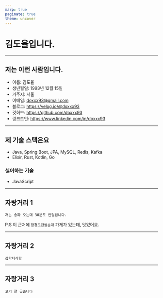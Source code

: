 ```yaml
---
marp: true
paginate: true
theme: uncover
---
```


# 김도율입니다.

---

## 저는 이런 사람입니다.

- 이름: 김도율
- 생년월일: 1993년 12월 15일
- 거주지: 서울
- 이메일: doxxx93@gmail.com
- 블로그: https://velog.io/@doxxx93
- 깃허브: https://github.com/doxxx93
- 링크드인: https://www.linkedin.com/in/doxxx93

---

## 제 기술 스택은요

- Java, Spring Boot, JPA, MySQL, Redis, Kafka
- Elixir, Rust, Kotlin, Go

### 싫어하는 기술

- JavaScript

---

## 자랑거리 1

`저는 송파 오는데 30분도 안걸립니다.`

P.S 이 근처에 `함경도찹쌀순대` 가게가 있는데, 맛있어요.

---

## 자랑거리 2

`잡학다식함`

---

## 자랑거리 3

`고기 잘 굽습니다`

